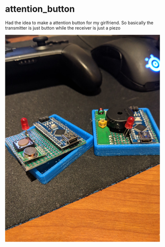 # attention_button

Had the idea to make a attention button for my girlfriend. So basically the transmitter is just button while the receiver is just a piezo

![enter image description here](https://raw.githubusercontent.com/aziddy/attention_button/master/media/IMG_20190106_191509.jpg)
<!--stackedit_data:
eyJoaXN0b3J5IjpbLTY2MzQxNDU3OF19
-->